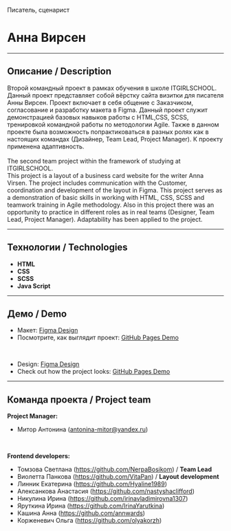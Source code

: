 Писатель, сценарист
# Анна Вирсен

___

## Описание / Description
Второй командный проект в рамках обучения в школе ITGIRLSCHOOL.<br>
Данный проект представляет собой вёрстку сайта визитки для писателя Анны Вирсен. Проект включает в себя общение с Заказчиком, согласование и разработку макета в Figma. Данный проект служит демонстрацией базовых навыков работы с HTML,CSS, SCSS, тренировкой командной работы по методологии Agile. Также в данном проекте была возможность попрактиковаться в разных ролях как в настоящих командах (Дизайнер, Team Lead, Project Manager). К проекту применена адаптивность.<br><br>
The second team project within the framework of studying at ITGIRLSCHOOL.<br>
This project is a layout of a business card website for the writer Anna Virsen. The project includes communication with the Customer, coordination and development of the layout in Figma. This project serves as a demonstration of basic skills in working with HTML, CSS, SCSS and teamwork training in Agile methodology. Also in this project there was an opportunity to practice in different roles as in real teams (Designer, Team Lead, Project Manager). Adaptability has been applied to the project.

---

## Технологии / Technologies
- **HTML**
- **CSS**
- **SCSS**
- **Java Script**

---

## Демо / Demo
- Макет: [Figma Design](https://www.figma.com/design/USFkPfntIbT1cFqPIW386t/%D0%90%D0%BD%D0%BD%D0%B0-%D0%92%D0%B8%D1%80%D1%81%D0%B5%D0%BD?node-id=0-1&p=f&t=H7r3Uj4w8DUox4ks-0)  
- Посмотрите, как выглядит проект: [GitHub Pages Demo](https://nerpabosikom.github.io/ProjectTwo/)  

<br>

- Design: [Figma Design](https://www.figma.com/design/USFkPfntIbT1cFqPIW386t/%D0%90%D0%BD%D0%BD%D0%B0-%D0%92%D0%B8%D1%80%D1%81%D0%B5%D0%BD?node-id=0-1&p=f&t=H7r3Uj4w8DUox4ks-0)  
- Check out how the project looks: [GitHub Pages Demo](https://nerpabosikom.github.io/ProjectTwo/)  


---

## Команда проекта / Project team

**Project Manager:**
- Митор Антонина (antonina-mitor@yandex.ru)

<br>

**Frontend developers:**
- Томзова Светлана (https://github.com/NerpaBosikom) /  **Team Lead**
- Виолетта Панкова (https://github.com/VitaPan) /  **Layout development**
- Линник Екатерина (https://github.com/Hyaline1989)
- Алексанкова Анастасия (https://github.com/nastyshaclifford)
- Никулина Ирина (https://github.com/irinavladimirovna1307)
- Яруткина Ирина (https://github.com/IrinaYarutkina)
- Кашина Анна (https://github.com/annwards)
- Корженевич Ольга (https://github.com/olyakorzh)

